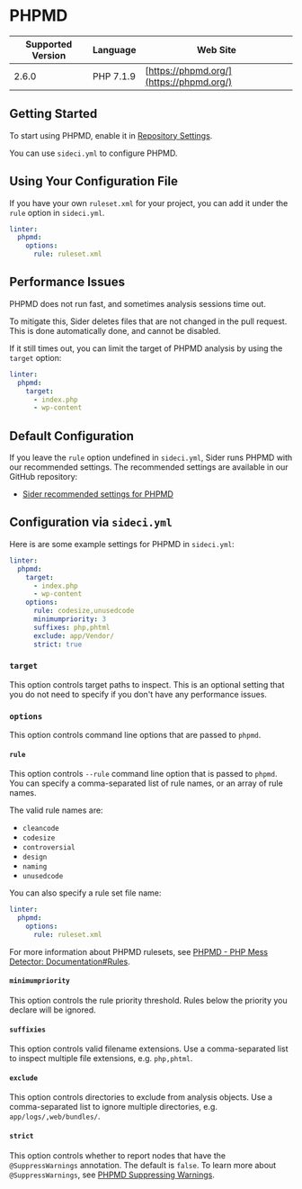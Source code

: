 # PHPMD

| Supported Version | Language | Web Site |
| ----------------- | -------- | -------- |
| 2.6.0 | PHP 7.1.9 | [https://phpmd.org/](https://phpmd.org/) |

## Getting Started

To start using PHPMD, enable it in [Repository Settings](../../getting-started/repository-settings.md).

You can use `sideci.yml` to configure PHPMD.

## Using Your Configuration File

If you have your own `ruleset.xml` for your project, you can add it under the `rule` option in `sideci.yml`.

```yaml:sideci.yml
linter:
  phpmd:
    options:
      rule: ruleset.xml
```

## Performance Issues

PHPMD does not run fast, and sometimes analysis sessions time out.

To mitigate this, Sider deletes files that are not changed in the pull request. This is done automatically done, and cannot be disabled.

If it still times out, you can limit the target of PHPMD analysis by using the `target` option:

```yaml:sideci.yml
linter:
  phpmd:
    target:
      - index.php
      - wp-content
```

## Default Configuration

If you leave the `rule` option undefined in `sideci.yml`, Sider runs PHPMD with our recommended settings. The recommended settings are available in our GitHub repository:

* [Sider recommended settings for PHPMD](https://github.com/actcat/sideci_config/blob/master/php/phpmd/sideci_config.xml)

## Configuration via `sideci.yml`

Here is are some example settings for PHPMD in `sideci.yml`:

```yaml:sideci.yml
linter:
  phpmd:
    target:
      - index.php
      - wp-content
    options:
      rule: codesize,unusedcode
      minimumpriority: 3
      suffixes: php,phtml
      exclude: app/Vendor/
      strict: true
```

### `target`

This option controls target paths to inspect. This is an optional setting that you do not need to specify if you don't have any performance issues.

### `options`

This option controls command line options that are passed to `phpmd`.

#### `rule`

This option controls `--rule` command line option that is passed to `phpmd`. You can specify a comma-separated list of rule names, or an array of rule names.

The valid rule names are:

* `cleancode`
* `codesize`
* `controversial`
* `design`
* `naming`
* `unusedcode`

You can also specify a rule set file name:

```yaml:sideci.yml
linter:
  phpmd:
    options:
      rule: ruleset.xml
```

For more information about PHPMD rulesets, see [PHPMD - PHP Mess Detector: Documentation\#Rules](https://phpmd.org/rules/index.html).

#### `minimumpriority`

This option controls the rule priority threshold. Rules below the priority you declare will be ignored.

#### `suffixies`

This option controls valid filename extensions. Use a comma-separated list to inspect multiple file extensions, e.g. `php,phtml`.

#### `exclude`

This option controls directories to exclude from analysis objects. Use a comma-separated list to ignore multiple directories, e.g. `app/logs/,web/bundles/`.

#### `strict`

This option controls whether to report nodes that have the `@SuppressWarnings` annotation. The default is `false`. To learn more about `@SuppressWarnings`, see [PHPMD Suppressing Warnings](https://phpmd.org/documentation/suppress-warnings.html).

